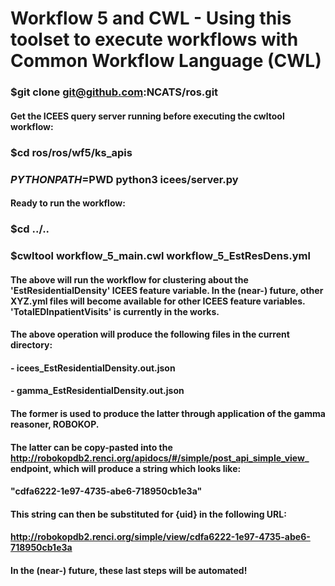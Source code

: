 # Workflow 5 and CWL - Using this toolset to execute workflows with Common Workflow Language (CWL)

### $git clone git@github.com:NCATS/ros.git

#### Get the ICEES query server running before executing the cwltool workflow:

### $cd ros/ros/wf5/ks_apis
### $PYTHONPATH=$PWD python3 icees/server.py

#### Ready to run the workflow:

### $cd ../..
### $cwltool workflow_5_main.cwl workflow_5_EstResDens.yml

#### The above will run the workflow for clustering about the 'EstResidentialDensity' ICEES feature variable. In the (near-) future, other XYZ.yml files will become available for other ICEES feature variables. 'TotalEDInpatientVisits' is currently in the works.

#### The above operation will produce the following files in the current directory:
####    - icees_EstResidentialDensity.out.json
####    - gamma_EstResidentialDensity.out.json

#### The former is used to produce the latter through application of the gamma reasoner, ROBOKOP.

#### The latter can be copy-pasted into the http://robokopdb2.renci.org/apidocs/#/simple/post_api_simple_view_ endpoint, which will produce a string which looks like: 

#### "cdfa6222-1e97-4735-abe6-718950cb1e3a"

#### This string can then be substituted for {uid} in the following URL:

#### http://robokopdb2.renci.org/simple/view/cdfa6222-1e97-4735-abe6-718950cb1e3a

#### In the (near-) future, these last steps will be automated!